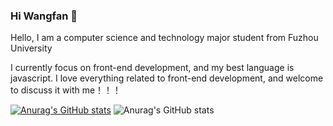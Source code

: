 ### Hi Wangfan 👋
Hello, I am a computer science and technology major student from Fuzhou University

I currently focus on front-end development, and my best language is javascript. I love everything related to front-end development, and welcome to discuss it with me！！！
<!--
**233333-doge/233333-doge** is a ✨ _special_ ✨ repository because its `README.md` (this file) appears on your GitHub profile.

Here are some ideas to get you started:

- 🔭 I’m currently working on ...
- 🌱 I’m currently learning ...
- 👯 I’m looking to collaborate on ...
- 🤔 I’m looking for help with ...
- 💬 Ask me about ...
- 📫 How to reach me: ...
- 😄 Pronouns: ...
- ⚡ Fun fact: ...
-->
[![Anurag's GitHub stats](https://github-readme-stats.vercel.app/api?username=233333-doge)](https://github.com/anuraghazra/github-readme-stats)
![Anurag's GitHub stats](https://github-readme-stats.vercel.app/api?username=233333-doge&hide=contribs,prs)
